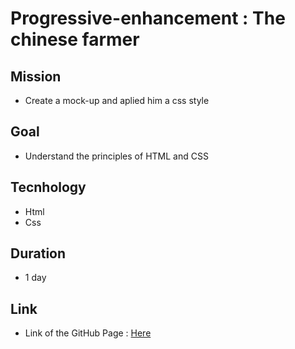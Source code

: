 # Progressive-enhancement : The chinese farmer

## Mission

- Create a mock-up and aplied him a css style

## Goal

- Understand the principles of HTML and CSS


## Tecnhology

- Html
- Css

## Duration

- 1 day

## Link

- Link of the GitHub Page : [Here](https://kiza-coder.github.io/progressive-enhancement/)

